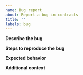 ```yaml
---
name: Bug report
about: Report a bug in contracts
title: ''
labels: bug
---
```


**Describe the bug**

<!-- Provide a clear and concise description of the bug -->

**Steps to reproduce the bug**

<!-- Add detailed steps to reproduce the bug -->

**Expected behavior**

<!-- Provide a clear and concise description of the expected behavior -->

**Additional context**

<!-- Provide any additional context or information (eg. screenshots) that will help us understand your request. -->
